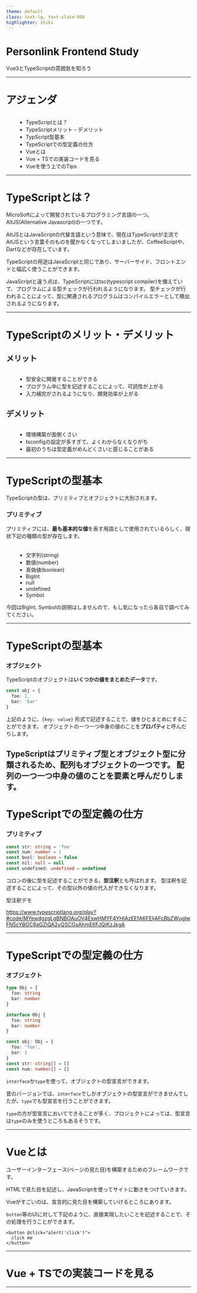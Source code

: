 ```yaml
---
theme: default
class: text-lg, text-slate-900
highlighter: shiki
---
```

# Personlink Frontend Study

Vue3とTypeScriptの雰囲気を知ろう

---

# アジェンダ

- TypeScriptとは？
- TypeScriptメリット・デメリット
- TypScript型基本
- TypeScriptでの型定義の仕方
- Vueとは
- Vue + TSでの実装コードを見る
- Vueを使う上でのTips

<style>
  ul {
    margin-top: 2rem;
    margin-left: 2rem;
  }
</style>
---

# TypeScriptとは？
MicroSoftによって開発されているプログラミング言語の一つ。
AltJS(Alternative Javascript)の一つです。


AltJSとはJavaScriptの代替言語という意味で、現在はTypeScriptが主流でAltJSという言葉そのものを聞かなくなってしまいましたが、CoffeeScriptや、Dartなどが存在しています。

TypeScriptの用途はJavaScriptと同じであり、サーバーサイド、フロントエンドと幅広く使うことができます。

JavaScriptと違う点は、TypeScriptにはtsc(typescript compiler)を備えていて、プログラムによる型チェックが行われるようになります。
型チェックが行われることによって、型に関連されるプログラムはコンパイルエラーとして検出されるようになります。

<style>
  .slidev-layout p {
    opacity: 1;
    margin-top: 30px;
  }
</style>
---

# TypeScriptのメリット・デメリット

## メリット

- 型安全に開発することができる
- プログラム中に型を記述することによって、可読性が上がる
- 入力補完がされるようになり、開発効率が上がる

## デメリット

- 環境構築が面倒くさい
- tsconfigの設定が多すぎて、よくわからなくなりがち
- 最初のうちは型定義がめんどくさいと感じることがある


<style>
  .slidev-layout h2 {
    margin-top: 30px;
  }

  ul {
    margin-left: 30px;
  }
</style>
---

# TypeScriptの型基本

TypeScriptの型は、プリミティブとオブジェクトに大別されます。

### プリミティブ
プリミティブには、**最も基本的な値**を表す用語として使用されているらしく、現状下記の種類の型が存在します。

- 文字列(string)
- 数値(number)
- 真偽値(boolean)
- BigInt
- null
- undefined
- Symbol

今回はBigInt, Symbolの説明はしませんので、もし気になったら各自で調べてみてください。

<style>
  .slidev-layout p {
    opacity: 1;
    margin-top: 30px;
  }

  ul {
    margin-left: 30px;
  }
</style>
---

# TypeScriptの型基本

### オブジェクト
TypeScriptのオブジェクトは**いくつかの値をまとめたデータ**です。

```ts
const obj = {
  foo: 1,
  bar: 'bar'
}
```

上記のように、`{key: value}` 形式で記述することで、値をひとまとめにすることができます。
オブジェクトの一つ一つ中身の値のことを**プロパティ**と呼んだりします。

TypeScriptはプリミティブ型とオブジェクト型に分類されるため、配列もオブジェクトの一つです。
配列の一つ一つ中身の値のことを**要素**と呼んだりします。
---

# TypeScriptでの型定義の仕方

### プリミティブ

```ts
const str: string = 'foo'
const num: number = 1
const bool: boolean = false
const nil: null = null
const undefined: undefined = undefined
```

コロンの後に型を記述することができる。**型注釈**とも呼ばれます。
型注釈を記述することによって、その型以外の値の代入ができなくなります。

型注釈デモ

https://www.typescriptlang.org/play?#code/MYewdgzgLgBNBOAuOV4EswHMYF4YHIAzEEfAKFEljAFcBbZWugIwFN5cYBGC8aGZiQA2yQSCGsAhmE6FJQiKzJkgA

<style>
  .slidev-layout h3 {
    margin-top: 30px;
  }
</style>

---

# TypeScriptでの型定義の仕方
### オブジェクト

```ts
type Obj = {
  foo: string
  bar: number
}

interface Obj {
  foo: string
  bar: number
}

const obj: Obj = {
  foo: 'foo',
  bar: 1
}
const str: string[] = []
const num: number[] = []
```

`interface`か`type`を使って、オブジェクトの型宣言ができます。

昔のバージョンでは、`interface`でしかオブジェクトの型宣言ができませんでしたが、`type`でも型宣言を行うことができます。

`type`の方が型宣言においてできることが多く、プロジェクトによっては、型宣言は`type`のみを使うところもあるそうです。

<style>
  .slidev-layout h3 {
    margin: 15px 0;
  }
</style>

---

# Vueとは 

ユーザーインターフェース(ページの見た目)を構築するためのフレームワークです。

HTMLで見た目を記述し、JavaScriptを使ってサイトに動きをつけていきます。

Vueがすごいのは、宣言的に見た目を構築していけるところにあります。

`button`等のUIに対して下記のように、直接実現したいことを記述することで、その処理を行うことができます。

```vue
<button @click="alert('click')">
  click me
</button>
```

<SampleButton />

<style>
  .slidev-layout p {
    opacity: 1;
  }
  .slidev-layout h1 {
    margin-bottom: 30px;
  }
  .slidev-layout button {
    margin-top: 30px;
  }
</style>
---

# Vue + TSでの実装コードを見る

<style>
  .slidev-layout h1 {
    margin-bottom: 30px;
  }
</style>
---
